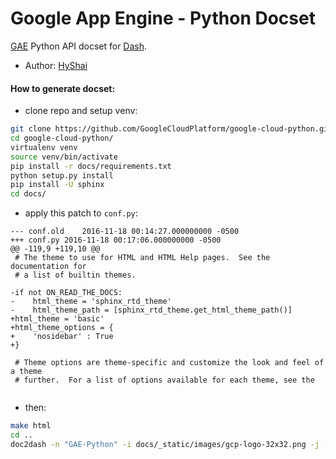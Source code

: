 Google App Engine - Python Docset
=======================

[GAE](https://github.com/GoogleCloudPlatform/google-cloud-python) Python API docset for [Dash](http://kapeli.com/dash).

 * Author: [HyShai](//github.com/hyshai) 
 
#### How to generate docset:

- clone repo and setup venv:

```sh
git clone https://github.com/GoogleCloudPlatform/google-cloud-python.git
cd google-cloud-python/
virtualenv venv
source venv/bin/activate
pip install -r docs/requirements.txt
python setup.py install
pip install -U sphinx
cd docs/
```

- apply this patch to `conf.py`: 
```
--- conf.old	2016-11-18 00:14:27.000000000 -0500
+++ conf.py	2016-11-18 00:17:06.000000000 -0500
@@ -119,9 +119,10 @@
 # The theme to use for HTML and HTML Help pages.  See the documentation for
 # a list of builtin themes.
 
-if not ON_READ_THE_DOCS:
-    html_theme = 'sphinx_rtd_theme'
-    html_theme_path = [sphinx_rtd_theme.get_html_theme_path()]
+html_theme = 'basic'
+html_theme_options = {
+    'nosidebar' : True
+}
 
 # Theme options are theme-specific and customize the look and feel of a theme
 # further.  For a list of options available for each theme, see the
 
```

- then:
```sh
make html
cd ..
doc2dash -n "GAE-Python" -i docs/_static/images/gcp-logo-32x32.png -j -u https://googlecloudplatform.github.io/google-cloud-python/stable/ -f docs/_build/html/
```
